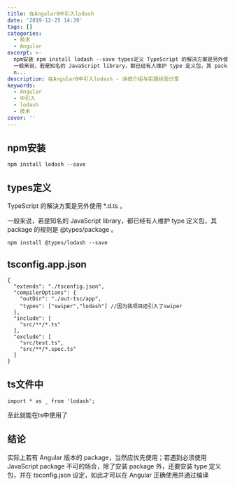 ```yaml
---
title: 在Angular8中引入lodash
date: '2019-12-25 14:39'
tags: []
categories:
  - 技术
  - Angular
excerpt: >-
  npm安装 npm install lodash --save types定义 TypeScript 的解決方案是另外使用 .d.ts 。
  一般来说，若是知名的 JavaScript library，都已经有人维护 type 定义包，其 package 的规则是 @types/package 。
  n...
description: 在Angular8中引入lodash - 详细介绍与实践经验分享
keywords:
  - Angular
  - 中引入
  - lodash
  - 技术
cover: ''
---
```


## npm安装

```
npm install lodash --save
```

## types定义

TypeScript 的解決方案是另外使用 *.d.ts 。

一般来说，若是知名的 JavaScript library，都已经有人维护 type 定义包，其 package 的规则是 @types/package 。

```
npm install @types/lodash --save
```

## tsconfig.app.json

```
{
  "extends": "./tsconfig.json",
  "compilerOptions": {
    "outDir": "./out-tsc/app",
    "types": ["swiper","lodash"] //因为我项目还引入了swiper
  },
  "include": [
    "src/**/*.ts"
  ],
  "exclude": [
    "src/test.ts",
    "src/**/*.spec.ts"
  ]
}
```

## ts文件中

```
import * as _ from 'lodash';
```

至此就能在ts中使用了

## 结论

实际上若有 Angular 版本的 package，当然应优先使用；若遇到必须使用 JavaScript package 不可的场合，除了安装 package 外，还要安装 type 定义包，并在 tsconfig.json 设定，如此才可以在 Angular 正确使用并通过编译
